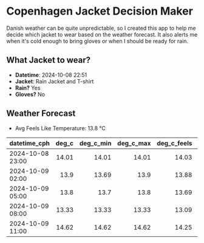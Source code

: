 
# Copenhagen Jacket Decision Maker

Danish weather can be quite unpredictable, so I created this app to help me decide which jacket to wear based on the weather forecast. 
It also alerts me when it's cold enough to bring gloves or when I should be ready for rain.

## What Jacket to wear?

- **Datetime**: 2024-10-08 22:51
- **Jacket**: Rain Jacket and T-shirt
- **Rain?** Yes
- **Gloves?** No

## Weather Forecast
- Avg Feels Like Temperature: 13.8 °C

| datetime_cph     |   deg_c |   deg_c_min |   deg_c_max |   deg_c_feels | weather   | wind   | rain   |
|:-----------------|--------:|------------:|------------:|--------------:|:----------|:-------|:-------|
| 2024-10-08 23:00 |   14.01 |       14.01 |       14.01 |         14.03 | Rain      | Low    | Low    |
| 2024-10-09 02:00 |   13.9  |       13.69 |       13.9  |         13.88 | Clouds    | Low    | None   |
| 2024-10-09 05:00 |   13.8  |       13.7  |       13.8  |         13.69 | Rain      | Low    | Low    |
| 2024-10-09 08:00 |   13.33 |       13.33 |       13.33 |         13.09 | Rain      | Low    | Low    |
| 2024-10-09 11:00 |   14.62 |       14.62 |       14.62 |         14.25 | Clouds    | Low    | None   |
        